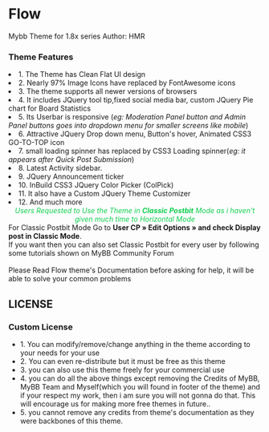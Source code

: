 # Flow
Mybb Theme for 1.8x series
Author: HMR

###		<span>Theme Features</span><ul>
<li>1. The Theme has Clean Flat UI design<br>
</li>
<li>2. Nearly 97% Image Icons have replaced by FontAwesome icons<br>
</li>
<li>3. The theme supports all newer versions of browsers<br>
</li>
<li>4. It includes JQuery tool tip,fixed social media bar, custom JQuery Pie chart for Board Statistics<br>
</li>
<li>5. Its Userbar is responsive (<span style="font-style: italic;">eg: Moderation Panel button and Admin Panel buttons goes into dropdown menu for smaller screens like mobile</span>)<br>
</li>
<li>6. Attractive JQuery Drop down menu, Button's hover, Animated CSS3 GO-TO-TOP icon<br>
</li>
<li>7. small loading spinner has replaced by CSS3 Loading spinner(<span style="font-style: italic;">eg: it appears after Quick Post Submission</span>)<br>
</li>
<li>8. Latest Activity sidebar.<br>
</li>
<li>9. JQuery Announcement ticker<br>
</li>
<li>10. InBuild CSS3 JQuery Color Picker (ColPick)<br>
</li>
<li>11. It also have a Custom JQuery Theme Customizer<br>
</li>
<li>12. And much more<br>
</li></ul>
<div style="text-align: center;"><span style="font-style: italic;"><span style="color: #0ecf4e;">Users Requested to Use the Theme in <span style="font-weight: bold;">Classic Postbit</span> Mode as i haven't given much time to Horizontal Mode</span></span></div>
For Classic Postbit Mode Go to <span style="font-weight: bold;">User CP  »  Edit Options  »  and check Display post in Classic Mode</span>.<br>
If you want then you can also set Classic Postbit for every user by following some tutorials shown on MyBB Community Forum<br>
<br>
Please Read Flow theme's Documentation before asking for help, it will be able to solve your common problems

## LICENSE
### Custom License
<ul>
<li>1. You can modify/remove/change anything in the theme according to your needs for your use<br>
</li>
<li>2. You can even re-distribute but it must be free as this theme<br>
</li>
<li>3. you can also use this theme freely for your commercial use<br>
</li>
<li>4. you can do all the above things except removing the Credits of MyBB, MyBB Team and Myself(which you will found in footer of the theme) and if your respect my work, then i am sure you will not gonna do that. This will encourage us for making more free themes in future..<br>
</li>
<li>5. you cannot remove any credits from theme's documentation as they were backbones of this theme.<br>
</li></ul>
	
